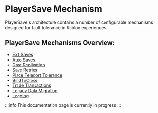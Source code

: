 # PlayerSave Mechanism

PlayerSave's architecture contains a number of configurable mechanisms designed
for fault tolerance in Roblox experiences.

## PlayerSave Mechanisms Overview:
- [Exit Saves](#auto-saves)
- [Auto Saves](#auto-saves)
- [Data Replication](#data-replication)
- [Save Retries](#save-retries)
- [Place Teleport Tolerance](#place-teleport-tolerance)
- [BindToClose](#bind-to-close)
- [Trade Transactions](#trade-transactions)
- [Legacy Data Migration](#legacy-data-migration)
- [Logging](#logging)

:::info
This documentation page is currently in progress
:::